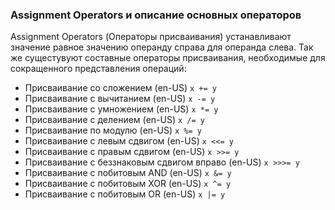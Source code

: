 ### Assignment Operators и описание основных операторов
Assignment Operators (Операторы присваивания) устанавливают значение равное значению операнду справа для операнда слева.
Так же сущестувуют составные операторы присваивания, необходимые для сокращенного представления операций:
- Присваивание со сложением (en-US)	```x += y```	
- Присваивание с вычитанием (en-US)	```x -= y```
- Присваивание с умножением (en-US)	```x *= y```
- Присваивание с делением (en-US)	```x /= y```
- Присваивание по модулю (en-US)	```x %= y```
- Присваивание с левым сдвигом (en-US)	```x <<= y```
- Присваивание с правым сдвигом (en-US)	```x >>= y```
- Присваивание с беззнаковым сдвигом вправо (en-US)	```x >>>= y```
- Присваивание с побитовым AND (en-US)	```x &= y```
- Присваивание с побитовым XOR (en-US)	```x ^= y```	
- Присваивание с побитовым OR (en-US) ```x |= y```